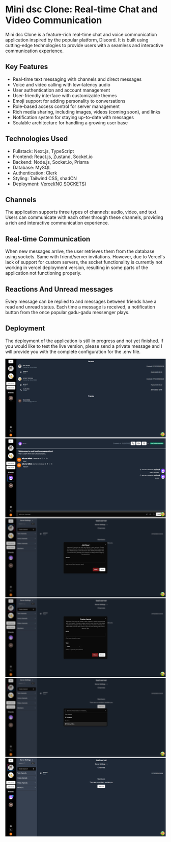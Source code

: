 # Mini dsc Clone: Real-time Chat and Video Communication

Mini dsc Clone is a feature-rich real-time chat and voice communication application inspired by the popular platform, Discord. It is built using cutting-edge technologies to provide users with a seamless and interactive communication experience.

## Key Features

- Real-time text messaging with channels and direct messages
- Voice and video calling with low-latency audio
- User authentication and account management
- User-friendly interface with customizable themes
- Emoji support for adding personality to conversations
- Role-based access control for server management
- Rich media sharing, including images, videos (coming soon), and links
- Notification system for staying up-to-date with messages
- Scalable architecture for handling a growing user base

## Technologies Used

- Fullstack: Next.js, TypeScript
- Frontend: React.js, Zustand, Socket.io
- Backend: Node.js, Socket.io, Prisma
- Database: MySQL
- Authentication: Clerk
- Styling: Tailwind CSS, shadCN
- Deployment: [Vercel(NO SOCKETS)](https://mini-dsc-clone-git-chat-refetch-michalmilek.vercel.app)

## Channels

The application supports three types of channels: audio, video, and text. Users can communicate with each other through these channels, providing a rich and interactive communication experience.

## Real-time Communication

When new messages arrive, the user retrieves them from the database using sockets. Same with friend/server invitations. However, due to Vercel's lack of support for custom servers, the socket functionality is currently not working in vercel deployment version, resulting in some parts of the application not functioning properly. 

## Reactions And Unread messages

Every message can be replied to and messages between friends have a read and unread status. Each time a message is received, a notification button from the once popular gadu-gadu messenger plays.

## Deployment

The deployment of the application is still in progress and not yet finished. If you would like to test the live version, please send a private message and I will provide you with the complete configuration for the .env file.


![screen 1](screenshots/scr1.png)
![screen 2](screenshots/scr2.png)
![screen 3](screenshots/scr3.png)
![screen 4](screenshots/scr4.png)
![screen 5](screenshots/scr5.png)
![screen 6](screenshots/scr6.png)